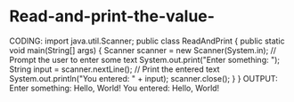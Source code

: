 # Read-and-print-the-value-

CODING:
import java.util.Scanner;
public class ReadAndPrint {
public static void main(String[] args) {
Scanner scanner = new Scanner(System.in);
// Prompt the user to enter some text
System.out.print("Enter something: ");
String input = scanner.nextLine();
// Print the entered text
System.out.println("You entered: " + input);
scanner.close();
}
}
OUTPUT:
Enter something: Hello, World!
You entered: Hello, World!
